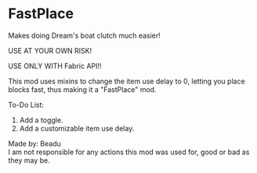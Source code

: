 # FastPlace
Makes doing Dream's boat clutch much easier!

USE AT YOUR OWN RISK!

USE ONLY WITH Fabric API!!

This mod uses mixins to change the item use delay to 0, letting you place blocks fast, thus making it a "FastPlace" mod.


To-Do List:

1. Add a toggle.
2. Add a customizable item use delay.

Made by: Beadu\
I am not responsible for any actions this mod was used for, good or bad as they may be.
